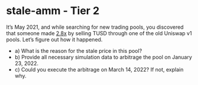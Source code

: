 # stale-amm - Tier 2
It’s May 2021, and while searching for new trading pools, you discovered that someone made [2.8x](https://etherscan.io/tx/0x3f1b5baef6ea7f622834eabe7634bf89e3f473b62a73e357fdd04a1a5cf32ecf) by selling TUSD through one of the old Uniswap v1 pools. Let’s figure out how it happened.


- a) What is the reason for the stale price in this pool?
- b) Provide all necessary simulation data to arbitrage the pool on January 23, 2022.
- c) Could you execute the arbitrage on March 14, 2022? If not, explain why.

